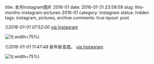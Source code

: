 title: 本月Instagram图片 2016-01
date: 2016-01-31 23:59:59
slug: this-months-instagram-pictures-2016-01
category: Instagram
status: hidden
tags: instagram, pictures, archive
comments: true
layout: post

⏰_2016-01-01 07:52:00_ 
[via Instagram](https://www.instagram.com/p/_-azkIgVwvzQvenO0BxHWs4VFUN9wXQ00_oiE0/)

![1](https://scontent-lax3-2.cdninstagram.com/vp/47d5c49a6f8e1ca8928a583478461684/5DBA708C/t51.2885-15/e35/12394197_230316480633163_1505847580_n.jpg?_nc_ht=scontent-lax3-2.cdninstagram.com){:width=75%}

⏰_2016-01-01 11:47:48_ 新年新高度。
[via Instagram](https://www.instagram.com/p/_-1yrVgVxs5Ziz7wknC0g2XIejfWhr1UHqDS80/)

![1](https://scontent-lax3-2.cdninstagram.com/vp/2ddee13351dfe40f904e5ff1729ae599/5DB8C945/t51.2885-15/e35/10731772_169766190048652_2033816236_n.jpg?_nc_ht=scontent-lax3-2.cdninstagram.com){:width=75%}
